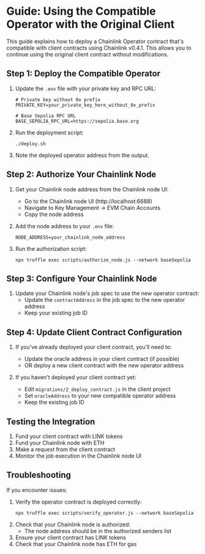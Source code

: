# Guide: Using the Compatible Operator with the Original Client

This guide explains how to deploy a Chainlink Operator contract that's compatible with client contracts using Chainlink v0.4.1. This allows you to continue using the original client contract without modifications.

## Step 1: Deploy the Compatible Operator

1. Update the `.env` file with your private key and RPC URL:
   ```
   # Private key without 0x prefix
   PRIVATE_KEY=your_private_key_here_without_0x_prefix
   
   # Base Sepolia RPC URL 
   BASE_SEPOLIA_RPC_URL=https://sepolia.base.org
   ```

2. Run the deployment script:
   ```
   ./deploy.sh
   ```

3. Note the deployed operator address from the output.

## Step 2: Authorize Your Chainlink Node

1. Get your Chainlink node address from the Chainlink node UI:
   - Go to the Chainlink node UI (http://localhost:6688)
   - Navigate to Key Management -> EVM Chain Accounts
   - Copy the node address

2. Add the node address to your `.env` file:
   ```
   NODE_ADDRESS=your_chainlink_node_address
   ```

3. Run the authorization script:
   ```
   npx truffle exec scripts/authorize_node.js --network baseSepolia
   ```

## Step 3: Configure Your Chainlink Node

1. Update your Chainlink node's job spec to use the new operator contract:
   - Update the `contractAddress` in the job spec to the new operator address
   - Keep your existing job ID

## Step 4: Update Client Contract Configuration

1. If you've already deployed your client contract, you'll need to:
   - Update the oracle address in your client contract (if possible)
   - OR deploy a new client contract with the new operator address

2. If you haven't deployed your client contract yet:
   - Edit `migrations/2_deploy_contract.js` in the client project
   - Set `oracleAddress` to your new compatible operator address
   - Keep the existing job ID

## Testing the Integration

1. Fund your client contract with LINK tokens
2. Fund your Chainlink node with ETH
3. Make a request from the client contract
4. Monitor the job execution in the Chainlink node UI

## Troubleshooting

If you encounter issues:
1. Verify the operator contract is deployed correctly:
   ```
   npx truffle exec scripts/verify_operator.js --network baseSepolia
   ```
2. Check that your Chainlink node is authorized:
   - The node address should be in the authorized senders list
3. Ensure your client contract has LINK tokens
4. Check that your Chainlink node has ETH for gas 